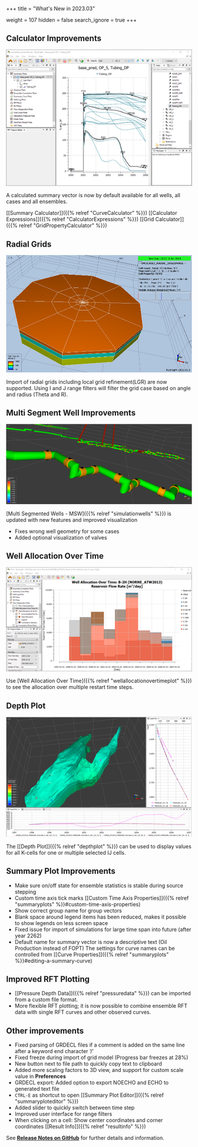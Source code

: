 +++
title = "What's New in 2023.03"

weight = 107
hidden = false
search_ignore = true
+++



## Calculator Improvements
![](/images/calculated-data/calculated-well-curve-ensemble.png)

A calculated summary vector is now by default available for all wells, all cases and all ensembles.

[[Summary Calculator]]({{% relref "CurveCalculator" %}})  [[Calculator Expressions]]({{% relref "CalculatorExpressions" %}}) [[Grid Calculator]]({{% relref "GridPropertyCalculator" %}}) 

## Radial Grids
![](/images/3d-main-window/radial-grid.png)

Import of radial grids including local grid refinement(LGR) are now supported. Using I and J range filters will filter the grid case based on angle and radius (Theta and R).

## Multi Segment Well Improvements
![](/images/getting-started/msw_with_valves.png)

[Multi Segmented Wells - MSW]({{% relref "simulationwells" %}}) is updated with new features and improved visualization
- Fixes wrong well geometry for some cases
- Added optional visualization of valves

## Well Allocation Over Time
![](/images/plot-window/WellAllocationOverTime.png)

Use [Well Allocation Over Time]({{% relref "wellallocationovertimeplot" %}}) to see the allocation over multiple restart time steps.

## Depth Plot

![](/images/3d-main-window/DepthPlotIn3D.png)

The [[Depth Plot]]({{% relref "depthplot" %}}) can be used to display values for all K-cells for one or multiple selected IJ cells.

## Summary Plot Improvements

- Make sure on/off state for ensemble statistics is stable during source stepping
- Custom time axis tick marks [[Custom Time Axis Properties]]({{% relref "summaryplots" %}}#custom-time-axis-properties)
- Show correct group name for group vectors
- Blank space around legend items has been reduced, makes it possible to show legends on less screen space
- Fixed issue for import of simulations for large time span into future (after year 2262)
- Default name for summary vector is now a descriptive text (Oil Production instead of FOPT) The settings for curve names can be controlled from [[Curve Properties]]({{% relref "summaryplots" %}}#editing-a-summary-curve)

## Improved RFT Plotting

- [[Pressure Depth Data]]({{% relref "pressuredata" %}}) can be imported from a custom file format.
- More flexible RFT plotting; it is now possible to combine ensemble RFT data with single RFT curves and other observed curves.


## Other improvements

- Fixed parsing of GRDECL files if a comment is added on the same line after a keyword end character ‘/’
- Fixed freeze during import of grid model (Progress bar freezes at 28%)
- New button next to file path to quickly copy text to clipboard
- Added more scaling factors to 3D view, and support for custom scale value in **Preferences**
- GRDECL export: Added option to export NOECHO and ECHO to generated text file
- `CTRL-E` as shortcut to open [[Summary Plot Editor]]({{% relref "summaryploteditor" %}}) 
- Added slider to quickly switch between time step
- Improved user interface for range filters
- When clicking on a cell: Show center coordinates and corner coordinates [[Result Info]]({{% relref "resultinfo" %}}) 



See [**Release Notes on GitHub**](https://github.com/OPM/ResInsight/releases/) for further details and information.